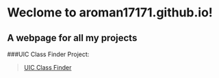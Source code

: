 # Weclome to aroman17171.github.io!
## A webpage for all my projects

###UIC Class Finder Project:
> [UIC Class Finder](aroman17171.github.io/uic-class-finder.html)
